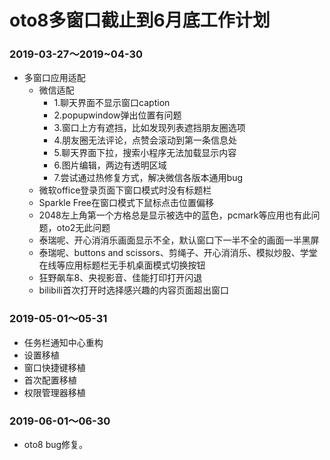 # oto8多窗口截止到6月底工作计划

### 2019-03-27～2019~04-30
  - 多窗口应用适配
    - 微信适配
      - 1.聊天界面不显示窗口caption
      - 2.popupwindow弹出位置有问题
      - 3.窗口上方有遮挡，比如发现列表遮挡朋友圈选项
      - 4.朋友圈无法评论，点赞会滚动到第一条信息处
      - 5.聊天界面下拉，搜索小程序无法加载显示内容
      - 6.图片编辑，两边有透明区域
      - 7.尝试通过热修复方式，解决微信各版本通用bug
    - 微软office登录页面下窗口模式时没有标题栏
    - Sparkle Free在窗口模式下鼠标点击位置偏移
    - 2048左上角第一个方格总是显示被选中的蓝色，pcmark等应用也有此问题，oto2无此问题
    - 泰瑞呢、开心消消乐画面显示不全，默认窗口下一半不全的画面一半黑屏
    - 泰瑞呢、buttons and scissors、剪绳子、开心消消乐、模拟炒股、学堂在线等应用标题栏无手机桌面模式切换按钮
    - 狂野飙车8、央视影音、佳能打印打开闪退
    - bilibili首次打开时选择感兴趣的内容页面超出窗口
    
### 2019-05-01～05-31
  - 任务栏通知中心重构
  - 设置移植
  - 窗口快捷键移植
  - 首次配置移植
  - 权限管理器移植


### 2019-06-01～06-30
  - oto8 bug修复。
